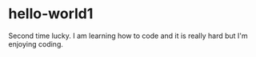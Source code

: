 # hello-world1
Second time lucky.
I am learning how to code and it is really hard but I'm enjoying coding. 
